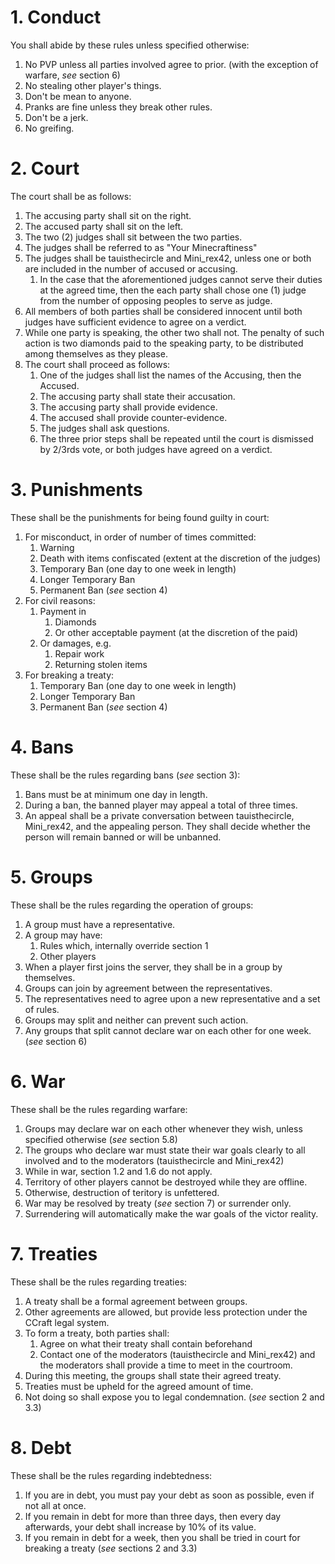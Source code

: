 # 1. Conduct  
You shall abide by these rules unless specified otherwise:  
1. No PVP unless all parties involved agree to prior. (with the exception of warfare, *see* section 6)  
2. No stealing other player's things.  
3. Don't be mean to anyone.  
4. Pranks are fine unless they break other rules.  
5. Don't be a jerk.  
6. No greifing.  
  
# 2. Court  
The court shall be as follows:  
1. The accusing party shall sit on the right.  
2. The accused party shall sit on the left.  
3. The two (2) judges shall sit between the two parties.  
4. The judges shall be referred to as "Your Minecraftiness"  
5. The judges shall be tauisthecircle and Mini_rex42, unless one or both are included in the number of accused or accusing.  
	1. In the case that the aforementioned judges cannot serve their duties at the agreed time, then the each party shall chose one (1) judge from the number of opposing peoples to serve as judge.  
6. All members of both parties shall be considered innocent until both judges have sufficient evidence to agree on a verdict.  
7. While one party is speaking, the other two shall not. The penalty of such action is two diamonds paid to the speaking party, to be distributed among themselves as they please.  
8. The court shall proceed as follows:  
	1. One of the judges shall list the names of the Accusing, then the Accused.  
	2. The accusing party shall state their accusation.  
	3. The accusing party shall provide evidence.  
	4. The accused shall provide counter-evidence.  
	5. The judges shall ask questions.  
	6. The three prior steps shall be repeated until the court is dismissed by 2/3rds vote, or both judges have agreed on a verdict.  
  
# 3. Punishments  
These shall be the punishments for being found guilty in court:  
1. For misconduct, in order of number of times committed:  
	1. Warning  
	2. Death with items confiscated (extent at the discretion of the judges)  
	3. Temporary Ban (one day to one week in length)  
	4. Longer Temporary Ban  
	5. Permanent Ban (*see* section 4)  
2. For civil reasons:  
	1. Payment in  
	    1. Diamonds  
		2. Or other acceptable payment (at the discretion of the paid)  
	2. Or damages, e.g.  
		1. Repair work  
		2. Returning stolen items  
3. For breaking a treaty:  
	1. Temporary Ban (one day to one week in length)  
	2. Longer Temporary Ban  
	3. Permanent Ban (*see* section 4)  
  
# 4. Bans  
These shall be the rules regarding bans (*see* section 3):  
1. Bans must be at minimum one day in length.  
2. During a ban, the banned player may appeal a total of three times.  
3. An appeal shall be a private conversation between tauisthecircle, Mini_rex42, and the appealing person. They shall decide whether the person will remain banned or will be unbanned.  
  
# 5. Groups  
These shall be the rules regarding the operation of groups:  
1. A group must have a representative.  
2. A group may have:  
    1. Rules which, internally override section 1  
    2. Other players  
4. When a player first joins the server, they shall be in a group by themselves.  
5. Groups can join by agreement between the representatives.  
6. The representatives need to agree upon a new representative and a set of rules.  
7. Groups may split and neither can prevent such action.  
8. Any groups that split cannot declare war on each other for one week. (*see* section 6)  
  
# 6. War  
These shall be the rules regarding warfare:  
1. Groups may declare war on each other whenever they wish, unless specified otherwise (*see* section 5.8)  
2. The groups who declare war must state their war goals clearly to all involved and to the moderators (tauisthecircle and Mini_rex42)  
3. While in war, section 1.2 and 1.6 do not apply.  
4. Territory of other players cannot be destroyed while they are offline.  
5. Otherwise, destruction of teritory is unfettered.  
6. War may be resolved by treaty (*see* section 7) or surrender only.  
7. Surrendering will automatically make the war goals of the victor reality.  
  
# 7. Treaties  
These shall be the rules regarding treaties:  
1. A treaty shall be a formal agreement between groups.  
2. Other agreements are allowed, but provide less protection under the CCraft legal system.  
3. To form a treaty, both parties shall:  
    1. Agree on what their treaty shall contain beforehand  
    2. Contact one of the moderators (tauisthecircle and Mini_rex42) and the moderators shall provide a time to meet in the courtroom.  
4. During this meeting, the groups shall state their agreed treaty.  
5. Treaties must be upheld for the agreed amount of time.  
6. Not doing so shall expose you to legal condemnation. (*see* section 2 and 3.3)  
  
# 8. Debt  
These shall be the rules regarding indebtedness:  
1. If you are in debt, you must pay your debt as soon as possible, even if not all at once.  
2. If you remain in debt for more than three days, then every day afterwards, your debt shall increase by 10% of its value.  
3. If you remain in debt for a week, then you shall be tried in court for breaking a treaty (*see* sections 2 and 3.3)  